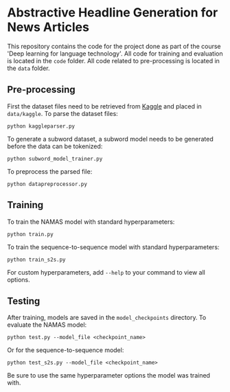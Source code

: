 # Abstractive Headline Generation for News Articles

This repository contains the code for the project done as part of the course 'Deep learning for language technology'. All code for training and evaluation is located in the `code` folder. All code related to pre-processing is located in the `data` folder.

## Pre-processing

First the dataset files need to be retrieved from [Kaggle](https://www.kaggle.com/snapcrack/all-the-news) and placed in `data/kaggle`. To parse the dataset files:
```
python kaggleparser.py
```

To generate a subword dataset, a subword model needs to be generated before the data can be tokenized:
```
python subword_model_trainer.py
```

To preprocess the parsed file:
```
python datapreprocessor.py
```


## Training

To train the NAMAS model with standard hyperparameters:
```
python train.py
```

To train the sequence-to-sequence model with standard hyperparameters:
```
python train_s2s.py
```

For custom hyperparameters, add `--help` to your command to view all options.

## Testing
After training, models are saved in the `model_checkpoints` directory. To evaluate the NAMAS model:

``` 
python test.py --model_file <checkpoint_name>
```
Or for the sequence-to-sequence model:
``` 
python test_s2s.py --model_file <checkpoint_name>
```
Be sure to use the same hyperparameter options the model was trained with.
